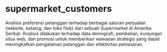 # supermarket_customers
Analisis preferensi pelanggan terhadap berbagai saluran penjualan (website, katalog, dan toko fisik) dari sebuah Supermarket di Amerika Serikat. Analisis dilakukan terhadap data demografi, pembelian, kunjungan situs web, dan promosi untuk memberikan wawasan strategis yang dapat meningkatkan pengalaman pelanggan dan efektivitas pemasaran.
